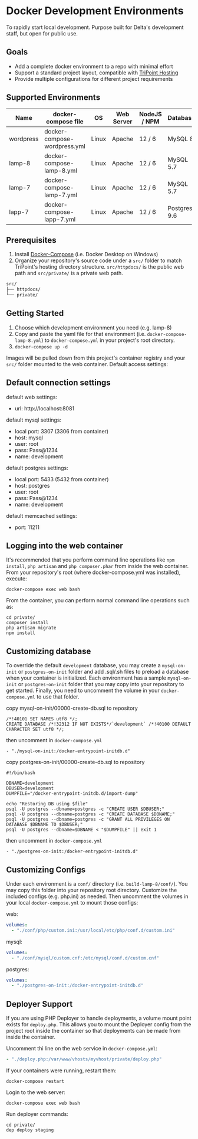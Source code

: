 # Docker Development Environments
To rapidly start local development. Purpose built for Delta's development staff, but open for public use.

## Goals
* Add a complete docker environment to a repo with minimal effort
* Support a standard project layout, compatible with [TriPoint Hosting](https://www.tripointhosting.com)
* Provide multiple configurations for different project requirements

## Supported Environments

| Name | docker-compose file | OS | Web Server | NodeJS / NPM | Database | PHP | Composer | Deployer | WP CLi |  
| --- | --- | --- |--- |--- |--- |--- |--- |--- |--- |
| wordpress | docker-compose-wordpress.yml | Linux | Apache | 12 / 6 |  MySQL 8 | PHP 8 | X | X | X |
| lamp-8 | docker-compose-lamp-8.yml | Linux | Apache | 12 / 6 | MySQL 5.7 | PHP 8 | X | X | |
| lamp-7 | docker-compose-lamp-7.yml | Linux | Apache | 12 / 6 | MySQL 5.7 | PHP 7 | X | X | |
| lapp-7 | docker-compose-lapp-7.yml | Linux | Apache | 12 / 6 | Postgres 9.6 | PHP 7 | X | X | |

## Prerequisites

1. Install [Docker-Compose](https://docs.docker.com/compose/install/) (i.e. Docker Desktop on Windows)
2. Organize your repository's source code under a `src/` folder to match TriPoint's hosting directory structure. `src/httpdocs/` is the public web path and `src/private/` is a private web path.

```bash
src/
├── httpdocs/
└── private/
```

## Getting Started

1. Choose which development environment you need (e.g. lamp-8)
1. Copy and paste the yaml file for that environment (i.e. `docker-compose-lamp-8.yml`) to `docker-compose.yml` in your project's root directory.
1. `docker-compose up -d`

Images will be pulled down from this project's container registry and your `src/` folder mounted to the web container. Default access settings:

## Default connection settings

default web settings:
* url: http://localhost:8081
  
default mysql settings:
* local port: 3307 (3306 from container)
* host: mysql
* user: root
* pass: Pass@1234
* name: development

default postgres settings:
* local port: 5433 (5432 from container)
* host: postgres
* user: root
* pass: Pass@1234
* name: development

default memcached settings:
* port: 11211

## Logging into the web container
It's recommended that you perform command line operations like `npm install`, `php artisan` and `php composer.phar` from inside the web container. From your repository's root (where docker-compose.yml was installed), execute:

`docker-compose exec web bash`

From the container, you can perform normal command line operations such as:
```shell
cd private/
composer install
php artisan migrate
npm install
```

## Customizing database

To override the default `development` database, you may create a `mysql-on-init` or `postgres-on-init` folder and add .sql/.sh files to preload a database when your container is initialized. Each environment has a sample `mysql-on-init` or `postgres-on-init` folder that you may copy into your repository to get started. Finally, you need to uncomment the volume in your `docker-compose.yml` to use that folder.

copy mysql-on-init/00000-create-db.sql to repository
```shell
/*!40101 SET NAMES utf8 */;
CREATE DATABASE /*!32312 IF NOT EXISTS*/`development` /*!40100 DEFAULT CHARACTER SET utf8 */;
```
then uncomment in `docker-compose.yml`
```shell
- "./mysql-on-init:/docker-entrypoint-initdb.d"
```

copy postgres-on-init/00000-create-db.sql to repository
```shell
#!/bin/bash

DBNAME=development
DBUSER=development
DUMPFILE="/docker-entrypoint-initdb.d/import-dump"

echo "Restoring DB using $file"
psql -U postgres --dbname=postgres -c "CREATE USER $DBUSER;"
psql -U postgres --dbname=postgres -c "CREATE DATABASE $DBNAME;"
psql -U postgres --dbname=postgres -c "GRANT ALL PRIVILEGES ON DATABASE $DBNAME TO $DBUSER;"
psql -U postgres --dbname=$DBNAME < "$DUMPFILE" || exit 1
```
then uncomment in `docker-compose.yml`
```shell
- "./postgres-on-init:/docker-entrypoint-initdb.d"
```

## Customizing Configs

Under each environment is a `conf/` directory (i.e. `build-lamp-8/conf/`). You may copy this folder into your repository root directory. Customize the included configs (e.g. php.ini) as needed. Then uncomment the volumes in your local `docker-compose.yml` to mount those configs:

web:
```yaml
volumes:
  - "./conf/php/custom.ini:/usr/local/etc/php/conf.d/custom.ini"
```
mysql:
```yaml
volumes:
  - "./conf/mysql/custom.cnf:/etc/mysql/conf.d/custom.cnf"
```
postgres:
```yaml
volumes:
  - "./postgres-on-init:/docker-entrypoint-initdb.d"
```

## Deployer Support

If you are using PHP Deployer to handle deployments, a volume mount point exists for `deploy.php`. This allows you to mount the Deployer config from the project root inside the container so that deployments can be made from inside the container.

Uncomment thi line on the web service in `docker-compose.yml`:
```yaml
- "./deploy.php:/var/www/vhosts/myvhost/private/deploy.php"
```

If your containers were running, restart them:

`docker-compose restart`

Login to the web server:

`docker-compose exec web bash`

Run deployer commands:
```shell
cd private/
dep deploy staging
```
